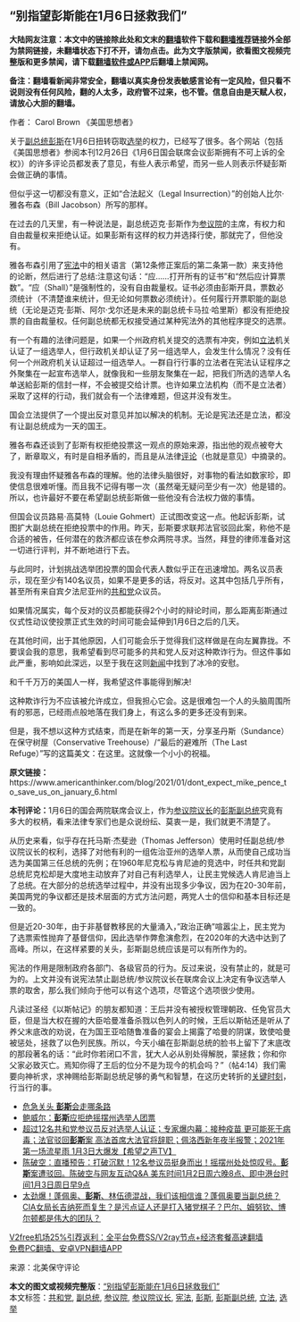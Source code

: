  <h2>“别指望彭斯能在1月6日拯救我们”</h2> <p class="notice"><b>大陆网友注意：本文中的链接除此处和文末的<a href="https://github.com/bannedbook/fanqiang" >翻墙</a>软件下载和<a href="https://github.com/killgcd/justmysocks/blob/master/README.md">翻墙推荐</a>链接外全部为禁网链接，未翻墙状态下打不开，请勿点击。此为文字版禁闻，欲看图文视频完整版和更多禁闻，请下载<a href="https://github.com/bannedbook/fanqiang">翻墙软件或APP</a>后翻墙上禁闻网。</p><p>备注：翻墙看新闻非常安全，翻墙以真实身份发表敏感言论有一定风险，但只看不说则没有任何风险，翻的人太多，政府管不过来，也不管。信息自由是天赋人权，请放心大胆的翻墙。</b></p>  <div class="entry"> <p>作者： Carol Brown 《美国思想者》</p> <p id="conimg">关于<a href="https://www.bannedbook.org/bnews/tag/%e5%89%af%e6%80%bb%e7%bb%9f/" class="st_tag internal_tag" rel="tag" title="标签 副总统 下的日志">副总统</a><a href="https://www.bannedbook.org/bnews/tag/%e5%bd%ad%e6%96%af/" class="st_tag internal_tag" rel="tag" title="标签 彭斯 下的日志">彭斯</a>在1月6日扭转窃取<a href="https://www.bannedbook.org/bnews/tag/%e9%80%89%e4%b8%be/" class="st_tag internal_tag" rel="tag" title="标签 选举 下的日志">选举</a>的权力，已经写了很多。各个网站（包括《美国思想者》参阅本刊12月26日《1月6日国会联席会议彭斯拥有不可上诉的全权》）的许多评论员都发表了意见，有些人表示希望，而另一些人则表示怀疑彭斯会做正确的事情。</p> <p>但似乎这一切都没有意义，正如“合法起义（Legal Insurrection）”的创始人比尔·雅各布森（Bill Jacobson）所写的那样。</p> <p>在过去的几天里，有一种说法是，副总统迈克·彭斯作为<a href="https://www.bannedbook.org/bnews/tag/%e5%8f%82%e8%ae%ae%e9%99%a2/" class="st_tag internal_tag" rel="tag" title="标签 参议院 下的日志">参议院</a>的主席，有权力和自由裁量权来拒绝认证。如果彭斯有这样的权力并选择行使，那就完了，但他没有。</p> <p>雅各布森引用了<a href="https://www.bannedbook.org/bnews/tag/%e5%ae%aa%e6%b3%95/" class="st_tag internal_tag" rel="tag" title="标签 宪法 下的日志">宪法</a>中的相关语言（第12条修正案后的第二条第一款）来支持他的论断，然后进行了总结:注意这句话：“应……打开所有的证书”和“然后应计算票数”。“应（Shall）”是强制性的，没有自由裁量权。证书必须由彭斯开具，票数必须统计（不清楚谁来统计，但无论如何票数必须统计）。任何履行开票职能的副总统（无论是迈克·彭斯、阿尔·戈尔还是未来的副总统卡马拉·哈里斯）都没有拒绝投票的自由裁量权。任何副总统都无权接受通过某种宪法外的其他程序提交的选票。</p> <p>有一个有趣的法律问题是，如果一个州政府机关提交的选票有冲突，例如<a href="https://www.bannedbook.org/bnews/tag/%E7%AB%8B%E6%B3%95/" class="st_tag internal_tag" rel="tag" title="标签 立法 下的日志">立法</a>机关认证了一组选举人，但行政机关却认证了另一组选举人，会发生什么情况？没有任何一个州政府机关认证超过一组选举人。一群自行行事的立法者在宪法认证程序之外聚集在一起宣布选举人，就像我和一些朋友聚集在一起，把我们所选的选举人名单送給彭斯的信封一样，不会被提交给计票。也许如果立法机构（而不是立法者）采取了这样的行动，我们就会有一个法律难题，但这并没有发生。</p>  <p>国会立法提供了一个提出反对意见并加以解决的机制。无论是宪法还是立法，都没有让副总统成为一天的国王。</p> <p>雅各布森还谈到了彭斯有权拒绝投票这一观点的原始来源，指出他的观点被夸大了，断章取义，有时是自相矛盾的，而且是从法律<span class='wp_keywordlink_affiliate'><a href="https://www.bannedbook.org/bnews/comments/" title="新闻评论" target="_blank">评论</a></span>（也就是意见）中摘录的。</p> <p>我没有理由怀疑雅各布森的理解。他的法律头脑很好，对事物的看法如数家珍，即使信息很难听懂。而且我不记得有哪一次（虽然毫无疑问至少有一次）他是错的。所以，也许最好不要在希望副总统彭斯做一些他没有合法权力做的事情。</p> <p>但国会议员路易·高莫特（Louie Gohmert）正试图改变这一点。他起诉彭斯，试图扩大副总统在拒绝投票中的作用。昨天，彭斯要求联邦法官驳回此案，称他不是合适的被告，任何潜在的救济都应该在参众两院寻求。当然，拜登的律师准备对这一切进行评判，并不断地进行下去。</p> <p>与此同时，计划挑战选举团投票的国会代表人数似乎正在迅速增加。两名议员表示，现在至少有140名议员，如果不是更多的话，将反对。这其中包括几乎所有，甚至所有来自宾夕法尼亚州的<a href="https://www.bannedbook.org/bnews/tag/%e5%85%b1%e5%92%8c%e5%85%9a/" class="st_tag internal_tag" rel="tag" title="标签 共和党 下的日志">共和党</a>众议员。</p> <p>如果情况属实，每个反对的议员都能获得2个小时的辩论时间，那么距离彭斯通过仪式性动议使投票正式生效的时间可能会延伸到1月6日之后的几天。</p>  <p>在其他时间，出于其他原因，人们可能会乐于觉得我们这样做是在向左翼靠拢。不要误会我的意思，我希望看到尽可能多的共和党人反对这种欺诈行为。但这件事如此严重，影响如此深远，以至于我在这则<span class='wp_keywordlink_affiliate'><a href="https://www.bannedbook.org/" title="新闻">新闻</a></span>中找到了冰冷的安慰。</p> <p>和千千万万的美国人一样，我希望这件事能得到解决!</p> <p>这种欺诈行为不应该被允许成立，但我担心它会。这是很难包一个人的头脑周围所有的邪恶，已经雨点般地落在我们身上，有这么多的更多还没有到来。</p> <p>但是，我不想以这种方式结束，而是在新年的第一天，分享圣丹斯（Sundance）在保守树屋（Conservative Treehouse）/“最后的避难所（The Last Refuge）”写的这篇美文：在这里。这就像一个小小的祝福。</p> <p></p> <p><strong>原文链接：</strong>https://www.americanthinker.com/blog/2021/01/dont_expect_mike_pence_to_save_us_on_january_6.html</p>  <p><strong>本刊评论：</strong>1月6日的国会两院联席会议上，作为<a href="https://www.bannedbook.org/bnews/tag/%E5%8F%82%E8%AE%AE%E9%99%A2%E8%AE%AE%E9%95%BF/" class="st_tag internal_tag" rel="tag" title="标签 参议院议长 下的日志">参议院议长</a>的<a href="https://www.bannedbook.org/bnews/tag/%e5%bd%ad%e6%96%af%e5%89%af%e6%80%bb%e7%bb%9f/" class="st_tag internal_tag" rel="tag" title="标签 彭斯副总统 下的日志">彭斯副总统</a>究竟有多大的权柄，看来法律专家们也是众说纷纭、莫衷一是，我们就更不清楚了。</p> <p>从历史来看，似乎存在托马斯·杰斐逊（Thomas Jefferson）使用时任副总统/参议院议长的权利，选择了对他有利的一组佐治亚州的选举人票，从而使自己成功当选为美国第三任总统的先例；在1960年尼克松与肯尼迪的竞选中，时任共和党副总统尼克松却是大度地主动放弃了对自己有利选举人，让民主党候选人肯尼迪当上了总统。在大部分的总统选举过程中，并没有出现多少争议，因为在20-30年前，美国两党的争议都还是技术层面的方式方法问题，两党人士的信仰和基本目标还是一致的。</p> <p>但是近20-30年，由于非基督教移民的大量涌入，”政治正确”喧嚣尘上，民主党为了选票索性抛弃了基督信仰，因此选举作弊愈演愈烈，在2020年的大选中达到了高峰。所以，在这样紧要的关头，彭斯副总统应该是可以有所作为的。</p> <p>宪法的作用是限制政府各部门、各级官员的行为。反过来说，没有禁止的，就是可为的。上文并没有说宪法禁止副总统/参议院议长在联席会议上决定有争议选举人票的取舍，那么我们倾向于他可以有这个选项，尽管这个选项很少使用。</p> <p>凡读过圣经《以斯帖记》的朋友都知道：王后并没有被授权管理朝政、任免官员大臣，但是当大权在握的大臣哈曼准备杀戮以色列人的时候，王后以斯帖还是听从了养父末底改的劝说，在为国王亚哈随鲁准备的宴会上揭露了哈曼的阴谋，致使哈曼被惩处，拯救了以色列民族。所以，今天小编在彭斯副总统的脸书上留下了末底改的那段著名的话：“此时你若闭口不言，犹大人必从别处得解脱，蒙拯救；你和你父家必致灭亡。焉知你得了王后的位分不是为现今的机会吗？”（帖4:14）我们需要向神祈求，求神赐给彭斯副总统足够的勇气和智慧，在这历史转折的<span class='wp_keywordlink'><a href="https://www.bannedbook.org/forum2/topic151.html" title="关键时刻：李鹏日记" target="_blank">关键时刻</a></span>，行当行的事。</p> <ul class='op-related-articles' title='相关阅读'> <li><a href='https://www.bannedbook.org/bnews/comments/20210103/1460016.html' target='_blank'>危急关头 <b>彭斯</b>会走哪条路</a></li> <li><a href='https://www.bannedbook.org/bnews/comments/20210103/1459994.html' target='_blank'>鲍威尔：<b>彭斯</b>应拒绝摇摆州选举人团票</a></li> <li><a href='https://www.bannedbook.org/bnews/cbnews/20210103/1459969.html' target='_blank'>超过12名共和党参议员反对选举人认证；专家爆内幕：接种疫苗 更可能死于病毒；法官驳回<b>彭斯</b>案  高法首席大法官将辞职；佩洛西新年夜半报警；2021年第一场流星雨 1月3日大爆发【希望之声TV】</a></li> <li><a href='https://www.bannedbook.org/bnews/cbnews/20210103/1459953.html' target='_blank'>陈破空：直播预告：打破沉默！12名参议员挺身而出！摇摆州处处惊叹号。<b>彭斯</b>案遭驳回。陈破空与网友互动Q&amp;A 美东时间1月2日周六晚8点、即中港台时间1月3日周日早9点</a></li> <li><a href='https://www.bannedbook.org/bnews/bannedvideo/20210103/1459951.html' target='_blank'>太劲爆！蓬佩奥、<b>彭斯</b>、林伍德混战，我们该相信谁？蓬佩奥要当副总统？CIA女局长吉纳死而复生？是污点证人还是打入猪党棋子？巴尔、姆努钦、博尔顿都是伟大的团队？</a></li> </ul> <p class="texttj"> <a href="https://www.bannedbook.org/forum23/topic22702.html" target="_blank">V2free机场25%引荐返利：全平台免费SS/V2ray节点+经济套餐高速翻墙</a><br/> <a href="https://github.com/bannedbook/fanqiang/wiki/%E7%A6%81%E9%97%BB%E7%BD%91%E5%AE%89%E5%8D%93%E7%BF%BB%E5%A2%99%E6%96%B0%E9%97%BBAPP" target="_blank">免费PC翻墙、安卓VPN翻墙APP</a></p><p> 来源：北美保守评论 </p> <a name='sharetosocial'></a>       <div><b>本文的图文或视频完整版</b>：<a href='https://www.bannedbook.org/bnews/comments/20210103/1460021.html'>“别指望彭斯能在1月6日拯救我们”</a></div>  </div><!--END ENTRY--> <div class="postfooter"> <div>本文标签：<a href="https://www.bannedbook.org/bnews/tag/%e5%85%b1%e5%92%8c%e5%85%9a/" rel="tag">共和党</a>, <a href="https://www.bannedbook.org/bnews/tag/%e5%89%af%e6%80%bb%e7%bb%9f/" rel="tag">副总统</a>, <a href="https://www.bannedbook.org/bnews/tag/%e5%8f%82%e8%ae%ae%e9%99%a2/" rel="tag">参议院</a>, <a href="https://www.bannedbook.org/bnews/tag/%E5%8F%82%E8%AE%AE%E9%99%A2%E8%AE%AE%E9%95%BF/" rel="tag">参议院议长</a>, <a href="https://www.bannedbook.org/bnews/tag/%e5%ae%aa%e6%b3%95/" rel="tag">宪法</a>, <a href="https://www.bannedbook.org/bnews/tag/%e5%bd%ad%e6%96%af/" rel="tag">彭斯</a>, <a href="https://www.bannedbook.org/bnews/tag/%e5%bd%ad%e6%96%af%e5%89%af%e6%80%bb%e7%bb%9f/" rel="tag">彭斯副总统</a>, <a href="https://www.bannedbook.org/bnews/tag/%E7%AB%8B%E6%B3%95/" rel="tag">立法</a>, <a href="https://www.bannedbook.org/bnews/tag/%e9%80%89%e4%b8%be/" rel="tag">选举</a></div>  </div><!--END POSTFOOTER--> 
